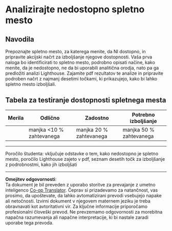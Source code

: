 <!--
CO_OP_TRANSLATOR_METADATA:
{
  "original_hash": "a258597a194e77d4fd469b3cd976b29e",
  "translation_date": "2025-08-27T23:05:10+00:00",
  "source_file": "1-getting-started-lessons/3-accessibility/assignment.md",
  "language_code": "sl"
}
-->
# Analizirajte nedostopno spletno mesto

## Navodila

Prepoznajte spletno mesto, za katerega menite, da NI dostopno, in pripravite akcijski načrt za izboljšanje njegove dostopnosti. Vaša prva naloga bo identificirati to spletno mesto, podrobno opisati načine, kako menite, da je nedostopno, ne da bi uporabili analitična orodja, nato pa ga predložiti analizi Lighthouse. Zajamite pdf rezultatov te analize in pripravite podroben načrt z najmanj desetimi točkami, ki prikazujejo, kako bi lahko spletno mesto izboljšali.

## Tabela za testiranje dostopnosti spletnega mesta

| Merila | Odlično | Zadostno | Potrebno izboljšanje |
|--------|---------|----------|----------------------|
|        | manjka <10 % zahtevanega | manjka 20 % zahtevanega | manjka 50 % zahtevanega |

----
Poročilo študenta: vključuje odstavke o tem, kako nedostopno je spletno mesto, poročilo Lighthouse zajeto v pdf, seznam desetih točk za izboljšanje z podrobnostmi, kako jih izboljšati

---

**Omejitev odgovornosti**:  
Ta dokument je bil preveden z uporabo storitve za prevajanje z umetno inteligenco [Co-op Translator](https://github.com/Azure/co-op-translator). Čeprav si prizadevamo za natančnost, vas prosimo, da upoštevate, da lahko avtomatizirani prevodi vsebujejo napake ali netočnosti. Izvirni dokument v njegovem maternem jeziku je treba obravnavati kot avtoritativni vir. Za ključne informacije priporočamo profesionalni človeški prevod. Ne prevzemamo odgovornosti za morebitna napačna razumevanja ali napačne interpretacije, ki bi nastale zaradi uporabe tega prevoda.